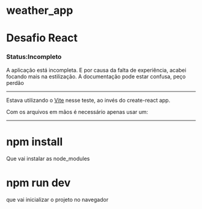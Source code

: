# weather_app

<h1>Desafio React</h1>
<h3>Status:Incompleto</h3>
A aplicação está incompleta. E por causa da falta de experiência, acabei focando mais na estilização.
A documentação pode estar confusa, peço perdão
<hr>
<div> 
Estava utilizando o <a href= "https://vitejs.dev" > Vite</a> nesse teste, ao invés do create-react app.
 <p> Com os arquivos em mãos é necessário apenas usar um:</p>
  <hr>
  <h1>npm install</h1>
  <p>Que vai instalar as node_modules</p>
  <h1>npm run dev</h1>
  <p>que vai inicializar o projeto no navegador</p>
  </hr>
</div>

  <div>

  

</div>
